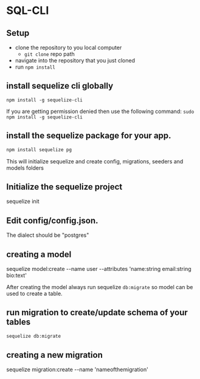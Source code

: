 # SQL-CLI

## Setup
- clone the repository to you local computer 
    - `git clone` repo path
- navigate into the repository that you just cloned
- run `npm install` 

## install sequelize cli globally 
`npm install -g sequelize-cli` 

If you are getting permission denied then use the following command:
`sudo npm install -g sequelize-cli`

## install the sequelize package for your app.

```bash
npm install sequelize pg 
```

This will initialize sequelize and create config, migrations, seeders and models folders

## Initialize the sequelize project

sequelize init 

## Edit config/config.json. 

The dialect should be "postgres"


## creating a model

sequelize model:create --name user --attributes 'name:string email:string bio:text'

After creating the model always run sequelize `db:migrate` so model can be used to create a table.

## run migration to create/update schema of your tables

```bash
sequelize db:migrate
```

## creating a new migration

sequelize migration:create --name 'nameofthemigration'


